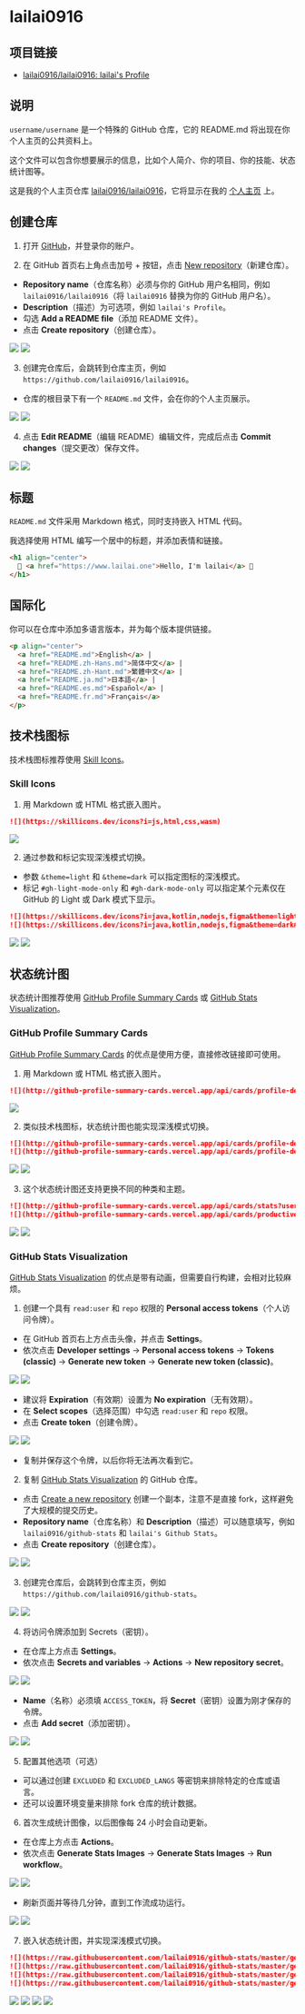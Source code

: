 # lailai0916

## 项目链接

- [lailai0916/lailai0916: lailai's Profile](https://github.com/lailai0916/lailai0916)

## 说明

`username/username` 是一个特殊的 GitHub 仓库，它的 README.md 将出现在你个人主页的公共资料上。

这个文件可以包含你想要展示的信息，比如个人简介、你的项目、你的技能、状态统计图等。

这是我的个人主页仓库 [lailai0916/lailai0916](https://github.com/lailai0916/lailai0916)，它将显示在我的 [个人主页](https://github.com/lailai0916) 上。

## 创建仓库

1. 打开 [GitHub](https://github.com)，并登录你的账户。

2. 在 GitHub 首页右上角点击加号 + 按钮，点击 [New repository](https://github.com/new)（新建仓库）。

- **Repository name**（仓库名称）必须与你的 GitHub 用户名相同，例如 `lailai0916/lailai0916`（将 `lailai0916` 替换为你的 GitHub 用户名）。
- **Description**（描述）为可选项，例如 `lailai's Profile`。
- 勾选 **Add a README file**（添加 README 文件）。
- 点击 **Create repository**（创建仓库）。

<ImageWindow url="https://github.com/new">

![](assets/create-repository-light.png#gh-light-mode-only)
![](assets/create-repository-dark.png#gh-dark-mode-only)

</ImageWindow>

3. 创建完仓库后，会跳转到仓库主页，例如 `https://github.com/lailai0916/lailai0916`。

- 仓库的根目录下有一个 `README.md` 文件，会在你的个人主页展示。

<ImageWindow url="https://github.com/lailai0916/lailai0916">

![](assets/repository-homepage-light.png#gh-light-mode-only)
![](assets/repository-homepage-dark.png#gh-dark-mode-only)

</ImageWindow>

4. 点击 **Edit README**（编辑 README）编辑文件，完成后点击 **Commit changes**（提交更改）保存文件。

<ImageWindow url="https://github.com/lailai0916/lailai0916/edit/main/README.md">

![](assets/edit-readme-light.png#gh-light-mode-only)
![](assets/edit-readme-dark.png#gh-dark-mode-only)

</ImageWindow>

## 标题

`README.md` 文件采用 Markdown 格式，同时支持嵌入 HTML 代码。

我选择使用 HTML 编写一个居中的标题，并添加表情和链接。

```html live
<h1 align="center">
  🎉 <a href="https://www.lailai.one">Hello, I'm lailai</a> 🥳
</h1>
```

## 国际化

你可以在仓库中添加多语言版本，并为每个版本提供链接。

```html
<p align="center">
  <a href="README.md">English</a> | 
  <a href="README.zh-Hans.md">简体中文</a> | 
  <a href="README.zh-Hant.md">繁體中文</a> | 
  <a href="README.ja.md">日本語</a> | 
  <a href="README.es.md">Español</a> | 
  <a href="README.fr.md">Français</a>
</p>
```

## 技术栈图标

技术栈图标推荐使用 [Skill Icons](https://skillicons.dev)。

### Skill Icons

1. 用 Markdown 或 HTML 格式嵌入图片。

```markdown
![](https://skillicons.dev/icons?i=js,html,css,wasm)
```

<BrowserWindow>

![](https://skillicons.dev/icons?i=js,html,css,wasm)

</BrowserWindow>

2. 通过参数和标记实现深浅模式切换。

- 参数 `&theme=light` 和 `&theme=dark` 可以指定图标的深浅模式。
- 标记 `#gh-light-mode-only` 和 `#gh-dark-mode-only` 可以指定某个元素仅在 GitHub 的 Light 或 Dark 模式下显示。

```markdown
![](https://skillicons.dev/icons?i=java,kotlin,nodejs,figma&theme=light#gh-light-mode-only)
![](https://skillicons.dev/icons?i=java,kotlin,nodejs,figma&theme=dark#gh-dark-mode-only)
```

<BrowserWindow>

![](https://skillicons.dev/icons?i=java,kotlin,nodejs,figma&theme=light#gh-light-mode-only)
![](https://skillicons.dev/icons?i=java,kotlin,nodejs,figma&theme=dark#gh-dark-mode-only)

</BrowserWindow>

## 状态统计图

状态统计图推荐使用 [GitHub Profile Summary Cards](https://github-profile-summary-cards.vercel.app/demo.html) 或 [GitHub Stats Visualization](https://github.com/jstrieb/github-stats)。

### GitHub Profile Summary Cards

[GitHub Profile Summary Cards](https://github-profile-summary-cards.vercel.app/demo.html) 的优点是使用方便，直接修改链接即可使用。

1. 用 Markdown 或 HTML 格式嵌入图片。

```markdown
![](http://github-profile-summary-cards.vercel.app/api/cards/profile-details?username=lailai0916)
```

<BrowserWindow>

![](http://github-profile-summary-cards.vercel.app/api/cards/profile-details?username=lailai0916)

</BrowserWindow>

2. 类似技术栈图标，状态统计图也能实现深浅模式切换。

```markdown
![](http://github-profile-summary-cards.vercel.app/api/cards/profile-details?username=lailai0916&theme=default#gh-light-mode-only)
![](http://github-profile-summary-cards.vercel.app/api/cards/profile-details?username=lailai0916&theme=dark#gh-dark-mode-only)
```

<BrowserWindow>

![](http://github-profile-summary-cards.vercel.app/api/cards/profile-details?username=lailai0916&theme=default#gh-light-mode-only)
![](http://github-profile-summary-cards.vercel.app/api/cards/profile-details?username=lailai0916&theme=dark#gh-dark-mode-only)

</BrowserWindow>

3. 这个状态统计图还支持更换不同的种类和主题。

```markdown
![](http://github-profile-summary-cards.vercel.app/api/cards/stats?username=lailai0916&theme=2077)
![](http://github-profile-summary-cards.vercel.app/api/cards/productive-time?username=lailai0916&theme=tokyonight&utcOffset=8)
```

<BrowserWindow>

![](http://github-profile-summary-cards.vercel.app/api/cards/stats?username=lailai0916&theme=2077)
![](http://github-profile-summary-cards.vercel.app/api/cards/productive-time?username=lailai0916&theme=tokyonight&utcOffset=8)

</BrowserWindow>

### GitHub Stats Visualization

[GitHub Stats Visualization](https://github.com/jstrieb/github-stats) 的优点是带有动画，但需要自行构建，会相对比较麻烦。

1. 创建一个具有 `read:user` 和 `repo` 权限的 **Personal access tokens**（个人访问令牌）。

- 在 GitHub 首页右上方点击头像，并点击 **Settings**。
- 依次点击 **Developer settings** $\to$ **Personal access tokens** $\to$ **Tokens (classic)** $\to$ **Generate new token** $\to$ **Generate new token (classic)**。

<ImageWindow url="https://github.com/settings/tokens">

![](assets/setting-token-light.png#gh-light-mode-only)
![](assets/setting-token-dark.png#gh-dark-mode-only)

</ImageWindow>

- 建议将 **Expiration**（有效期）设置为 **No expiration**（无有效期）。
- 在 **Select scopes**（选择范围）中勾选 `read:user` 和 `repo` 权限。
- 点击 **Create token**（创建令牌）。

<ImageWindow url="https://github.com/settings/tokens/new">

![](assets/generate-token-light.png#gh-light-mode-only)
![](assets/generate-token-dark.png#gh-dark-mode-only)

</ImageWindow>

- 复制并保存这个令牌，以后你将无法再次看到它。

2. 复制 [GitHub Stats Visualization](https://github.com/jstrieb/github-stats) 的 GitHub 仓库。

- 点击 [Create a new repository](https://github.com/jstrieb/github-stats/generate) 创建一个副本，注意不是直接 fork，这样避免了大规模的提交历史。
- **Repository name**（仓库名称）和 **Description**（描述）可以随意填写，例如 `lailai0916/github-stats` 和 `lailai's Github Stats`。
- 点击 **Create repository**（创建仓库）。

<ImageWindow url="https://github.com/new?template_name=github-stats&template_owner=jstrieb">

![](assets/copy-repository-light.png#gh-light-mode-only)
![](assets/copy-repository-dark.png#gh-dark-mode-only)

</ImageWindow>

3. 创建完仓库后，会跳转到仓库主页，例如 `https://github.com/lailai0916/github-stats`。

<ImageWindow url="https://github.com/lailai0916/github-stats">

![](assets/github-stats-homepage-light.png#gh-light-mode-only)
![](assets/github-stats-homepage-dark.png#gh-dark-mode-only)

</ImageWindow>

4. 将访问令牌添加到 Secrets（密钥）。

- 在仓库上方点击 **Settings**。
- 依次点击 **Secrets and variables** $\to$ **Actions** $\to$ **New repository secret**。

<ImageWindow url="https://github.com/lailai0916/github-stats/settings/secrets/actions">

![](assets/setting-secret-light.png#gh-light-mode-only)
![](assets/setting-secret-dark.png#gh-dark-mode-only)

</ImageWindow>

- **Name**（名称）必须填 `ACCESS_TOKEN`，将 **Secret**（密钥）设置为刚才保存的令牌。
- 点击 **Add secret**（添加密钥）。

<ImageWindow url="https://github.com/lailai0916/github-stats/settings/secrets/actions">

![](assets/add-secret-light.png#gh-light-mode-only)
![](assets/add-secret-dark.png#gh-dark-mode-only)

</ImageWindow>

5. 配置其他选项（可选）

- 可以通过创建 `EXCLUDED` 和 `EXCLUDED_LANGS` 等密钥来排除特定的仓库或语言。
- 还可以设置环境变量来排除 fork 仓库的统计数据。

6. 首次生成统计图像，以后图像每 24 小时会自动更新。

- 在仓库上方点击 **Actions**。
- 依次点击 **Generate Stats Images** $\to$ **Generate Stats Images** $\to$ **Run workflow**。

<ImageWindow url="https://github.com/lailai0916/github-stats/actions/workflows/main.yml">

![](assets/run-workflow-light.png#gh-light-mode-only)
![](assets/run-workflow-dark.png#gh-dark-mode-only)

</ImageWindow>

- 刷新页面并等待几分钟，直到工作流成功运行。

<ImageWindow url="https://github.com/lailai0916/github-stats/actions">

![](assets/workflow-success-light.png#gh-light-mode-only)
![](assets/workflow-success-dark.png#gh-dark-mode-only)

</ImageWindow>

7. 嵌入状态统计图，并实现深浅模式切换。

```markdown
![](https://raw.githubusercontent.com/lailai0916/github-stats/master/generated/overview.svg#gh-dark-mode-only)
![](https://raw.githubusercontent.com/lailai0916/github-stats/master/generated/overview.svg#gh-light-mode-only)
![](https://raw.githubusercontent.com/lailai0916/github-stats/master/generated/languages.svg#gh-dark-mode-only)
![](https://raw.githubusercontent.com/lailai0916/github-stats/master/generated/languages.svg#gh-light-mode-only)
```

<BrowserWindow>

![](https://raw.githubusercontent.com/lailai0916/github-stats/master/generated/overview.svg#gh-dark-mode-only)
![](https://raw.githubusercontent.com/lailai0916/github-stats/master/generated/overview.svg#gh-light-mode-only)
![](https://raw.githubusercontent.com/lailai0916/github-stats/master/generated/languages.svg#gh-dark-mode-only)
![](https://raw.githubusercontent.com/lailai0916/github-stats/master/generated/languages.svg#gh-light-mode-only)

</BrowserWindow>
